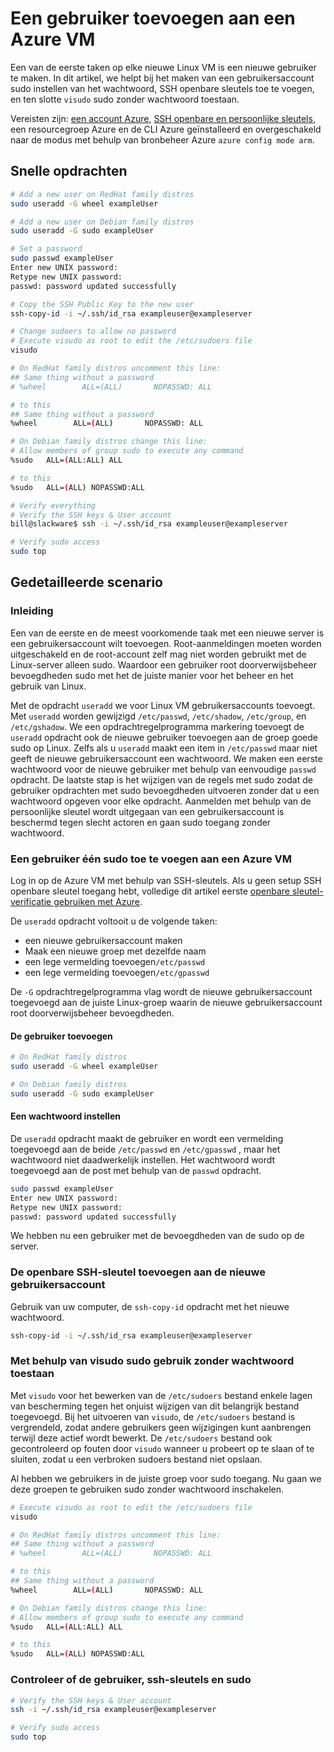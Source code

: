 <properties
        pageTitle="Een gebruiker toevoegen aan een Linux VM in Azure | Microsoft Azure"
        description="Een gebruiker toevoegen aan een Linux VM in Azure."
        services="virtual-machines-linux"
        documentationCenter=""
        authors="vlivech"
        manager="timlt"
        editor=""
        tags="azure-resource-manager"
/>

<tags
        ms.service="virtual-machines-linux"
        ms.workload="infrastructure-services"
        ms.tgt_pltfrm="vm-linux"
        ms.devlang="na"
        ms.topic="article"
        ms.date="08/18/2016"
        ms.author="v-livech"
/>

# <a name="add-a-user-to-an-azure-vm"></a>Een gebruiker toevoegen aan een Azure VM

Een van de eerste taken op elke nieuwe Linux VM is een nieuwe gebruiker te maken.  In dit artikel, we helpt bij het maken van een gebruikersaccount sudo instellen van het wachtwoord, SSH openbare sleutels toe te voegen, en ten slotte `visudo` sudo zonder wachtwoord toestaan.

Vereisten zijn: [een account Azure](https://azure.microsoft.com/pricing/free-trial/), [SSH openbare en persoonlijke sleutels](virtual-machines-linux-mac-create-ssh-keys.md), een resourcegroep Azure en de CLI Azure geïnstalleerd en overgeschakeld naar de modus met behulp van bronbeheer Azure `azure config mode arm`.

## <a name="quick-commands"></a>Snelle opdrachten

```bash
# Add a new user on RedHat family distros
sudo useradd -G wheel exampleUser

# Add a new user on Debian family distros
sudo useradd -G sudo exampleUser

# Set a password
sudo passwd exampleUser
Enter new UNIX password:
Retype new UNIX password:
passwd: password updated successfully

# Copy the SSH Public Key to the new user
ssh-copy-id -i ~/.ssh/id_rsa exampleuser@exampleserver

# Change sudoers to allow no password
# Execute visudo as root to edit the /etc/sudoers file
visudo

# On RedHat family distros uncomment this line:
## Same thing without a password
# %wheel        ALL=(ALL)       NOPASSWD: ALL

# to this
## Same thing without a password
%wheel        ALL=(ALL)       NOPASSWD: ALL

# On Debian family distros change this line:
# Allow members of group sudo to execute any command
%sudo   ALL=(ALL:ALL) ALL

# to this
%sudo   ALL=(ALL) NOPASSWD:ALL

# Verify everything
# Verify the SSH keys & User account
bill@slackware$ ssh -i ~/.ssh/id_rsa exampleuser@exampleserver

# Verify sudo access
sudo top
```

## <a name="detailed-walkthrough"></a>Gedetailleerde scenario

### <a name="introduction"></a>Inleiding

Een van de eerste en de meest voorkomende taak met een nieuwe server is een gebruikersaccount wilt toevoegen.  Root-aanmeldingen moeten worden uitgeschakeld en de root-account zelf mag niet worden gebruikt met de Linux-server alleen sudo.  Waardoor een gebruiker root doorverwijsbeheer bevoegdheden sudo met het de juiste manier voor het beheer en het gebruik van Linux.

Met de opdracht `useradd` we voor Linux VM gebruikersaccounts toevoegt.  Met `useradd` worden gewijzigd `/etc/passwd`, `/etc/shadow`, `/etc/group`, en `/etc/gshadow`.  We een opdrachtregelprogramma markering toevoegt de `useradd` opdracht ook de nieuwe gebruiker toevoegen aan de groep goede sudo op Linux.  Zelfs als u `useradd` maakt een item in `/etc/passwd` maar niet geeft de nieuwe gebruikersaccount een wachtwoord.  We maken een eerste wachtwoord voor de nieuwe gebruiker met behulp van eenvoudige `passwd` opdracht.  De laatste stap is het wijzigen van de regels met sudo zodat de gebruiker opdrachten met sudo bevoegdheden uitvoeren zonder dat u een wachtwoord opgeven voor elke opdracht.  Aanmelden met behulp van de persoonlijke sleutel wordt uitgegaan van een gebruikersaccount is beschermd tegen slecht actoren en gaan sudo toegang zonder wachtwoord.  

### <a name="adding-a-single-sudo-user-to-an-azure-vm"></a>Een gebruiker één sudo toe te voegen aan een Azure VM

Log in op de Azure VM met behulp van SSH-sleutels.  Als u geen setup SSH openbare sleutel toegang hebt, volledige dit artikel eerste [openbare sleutel-verificatie gebruiken met Azure](http://link.to/article).  

De `useradd` opdracht voltooit u de volgende taken:

- een nieuwe gebruikersaccount maken
- Maak een nieuwe groep met dezelfde naam
- een lege vermelding toevoegen`/etc/passwd`
- een lege vermelding toevoegen`/etc/gpasswd`

De `-G` opdrachtregelprogramma vlag wordt de nieuwe gebruikersaccount toegevoegd aan de juiste Linux-groep waarin de nieuwe gebruikersaccount root doorverwijsbeheer bevoegdheden.

#### <a name="add-the-user"></a>De gebruiker toevoegen

```bash
# On RedHat family distros
sudo useradd -G wheel exampleUser

# On Debian family distros
sudo useradd -G sudo exampleUser
```

#### <a name="set-a-password"></a>Een wachtwoord instellen

De `useradd` opdracht maakt de gebruiker en wordt een vermelding toegevoegd aan de beide `/etc/passwd` en `/etc/gpasswd` , maar het wachtwoord niet daadwerkelijk instellen.  Het wachtwoord wordt toegevoegd aan de post met behulp van de `passwd` opdracht.

```bash
sudo passwd exampleUser
Enter new UNIX password:
Retype new UNIX password:
passwd: password updated successfully
```

We hebben nu een gebruiker met de bevoegdheden van de sudo op de server.

### <a name="add-your-ssh-public-key-to-the-new-user-account"></a>De openbare SSH-sleutel toevoegen aan de nieuwe gebruikersaccount

Gebruik van uw computer, de `ssh-copy-id` opdracht met het nieuwe wachtwoord.

```bash
ssh-copy-id -i ~/.ssh/id_rsa exampleuser@exampleserver
```

### <a name="using-visudo-to-allow-sudo-usage-without-a-password"></a>Met behulp van visudo sudo gebruik zonder wachtwoord toestaan

Met `visudo` voor het bewerken van de `/etc/sudoers` bestand enkele lagen van bescherming tegen het onjuist wijzigen van dit belangrijk bestand toegevoegd.  Bij het uitvoeren van `visudo`, de `/etc/sudoers` bestand is vergrendeld, zodat andere gebruikers geen wijzigingen kunt aanbrengen terwijl deze actief wordt bewerkt.  De `/etc/sudoers` bestand ook gecontroleerd op fouten door `visudo` wanneer u probeert op te slaan of te sluiten, zodat u een verbroken sudoers bestand niet opslaan.

Al hebben we gebruikers in de juiste groep voor sudo toegang.  Nu gaan we deze groepen te gebruiken sudo zonder wachtwoord inschakelen.

```bash
# Execute visudo as root to edit the /etc/sudoers file
visudo

# On RedHat family distros uncomment this line:
## Same thing without a password
# %wheel        ALL=(ALL)       NOPASSWD: ALL

# to this
## Same thing without a password
%wheel        ALL=(ALL)       NOPASSWD: ALL

# On Debian family distros change this line:
# Allow members of group sudo to execute any command
%sudo   ALL=(ALL:ALL) ALL

# to this
%sudo   ALL=(ALL) NOPASSWD:ALL
```

### <a name="verify-the-user-ssh-keys-and-sudo"></a>Controleer of de gebruiker, ssh-sleutels en sudo

```bash
# Verify the SSH keys & User account
ssh -i ~/.ssh/id_rsa exampleuser@exampleserver

# Verify sudo access
sudo top
```
